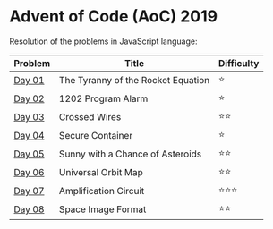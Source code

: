 # Advent of Code (AoC) 2019

Resolution of the problems in JavaScript language:

| Problem      | Title                              | Difficulty                     |
| ------------ | ---------------------------------- | ------------------------------ |
| [Day 01](01) | The Tyranny of the Rocket Equation | :star:                         |
| [Day 02](02) | 1202 Program Alarm                 | :star:                         |
| [Day 03](03) | Crossed Wires                      | :star::star:                   |
| [Day 04](04) | Secure Container                   | :star:                         |
| [Day 05](05) | Sunny with a Chance of Asteroids   | :star::star:                   |
| [Day 06](06) | Universal Orbit Map                | :star::star:                   |
| [Day 07](07) | Amplification Circuit              | :star::star::star:             |
| [Day 08](08) | Space Image Format                 | :star::star:                   |
